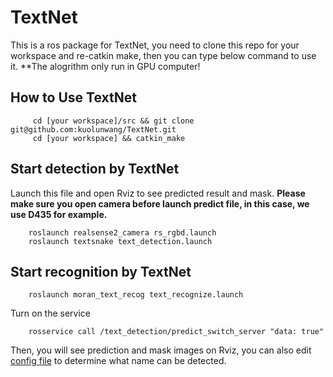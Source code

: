# TextNet

This is a ros package for TextNet, you need to clone this repo for your workspace and re-catkin make, then you can type below command to use it.
**The alogrithm only run in GPU computer!

## How to Use TextNet

```
     cd [your workspace]/src && git clone git@github.com:kuolunwang/TextNet.git
     cd [your workspace] && catkin_make
```

## Start detection by TextNet

Launch this file and open Rviz to see predicted result and mask. **Please make sure you open camera before launch predict file, in this case, we use D435 for example.**
```
    roslaunch realsense2_camera rs_rgbd.launch
    roslaunch textsnake text_detection.launch
```
## Start recognition by TextNet

```
    roslaunch moran_text_recog text_recognize.launch
```

Turn on the service
```
    rosservice call /text_detection/predict_switch_server "data: true"
```

Then, you will see prediction and mask images on Rviz, you can also edit [config file](moran_text_recog/config/commodity_list.txt) to determine what name can be detected.